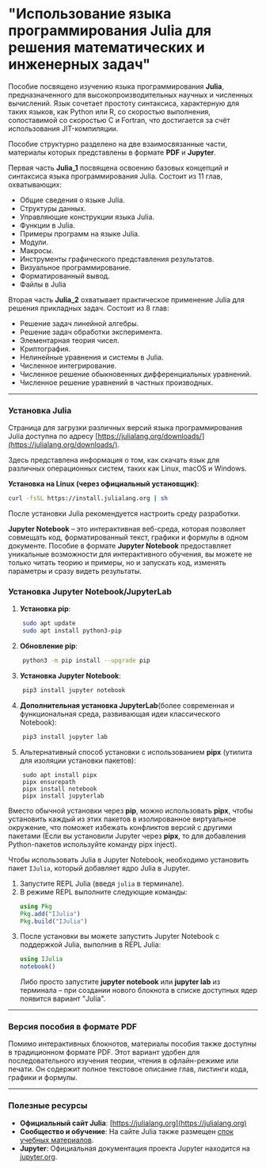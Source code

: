 # "Использование языка программирования Julia для решения математических и инженерных задач"


Пособие посвящено изучению языка программирования **Julia**, предназначенного для высокопроизводительных научных и численных вычислений. Язык сочетает простоту синтаксиса, характерную для таких языков, как Python или R, со скоростью выполнения, сопоставимой со скоростью C и Fortran, что достигается за счёт использования JIT-компиляции. 

Пособие структурно разделено на две взаимосвязанные части, материалы которых представлены в формате **PDF** и **Jupyter**.

Первая часть **Julia_1** посвящена освоению базовых концепций и синтаксиса языка программирования Julia. Состоит из 11 глав, охватывающих:
- Общие сведения о языке Julia.
- Структуры данных.
- Управляющие конструкции языка Julia.
- Функции в Julia.
- Примеры программ на языке Julia.
- Модули.
- Макросы.
- Инструменты графического представления результатов.
- Визуальное программирование.
- Форматированный вывод.
- Файлы в Julia


Вторая часть **Julia_2** охватывает практическое применение Julia для решения прикладных задач. Состоит из 8 глав:
- Решение задач линейной алгебры.
- Решение задач обработки эксперимента.
- Элементарная теория чисел.
- Криптография.
- Нелинейные уравнения и системы в Julia.
- Численное интегрирование.
- Численное решение обыкновенных дифференциальных уравнений.
- Численное решение уравнений в частных производных.



---

### Установка Julia
Страница для загрузки различных версий языка программирования Julia доступна по адресу [https://julialang.org/downloads/](https://julialang.org/downloads/).

Здесь представлена информация о том, как скачать язык для различных операционных систем, таких как Linux, macOS и Windows.

**Установка на Linux (через официальный установщик)**:
```bash
curl -fsSL https://install.julialang.org | sh
```

После установки Julia рекомендуется настроить среду разработки.

**Jupyter Notebook** – это интерактивная веб-среда, которая позволяет совмещать код, форматированный текст, графики и формулы в одном документе.
Пособие в формате **Jupyter Notebook** предоставляет уникальные возможности для интерактивного обучения, вы можете не только читать теорию и примеры, но и запускать код, изменять параметры и сразу видеть результаты.

### Установка Jupyter Notebook/JupyterLab
1. **Установка pip**:
```bash
	sudo apt update
	sudo apt install python3-pip
```

2.  **Обновление pip**:
```bash
	python3 -m pip install --upgrade pip
```

3. **Установка Jupyter Notebook**:
```bash
	pip3 install jupyter notebook
```

4. **Дополнительная установка JupyterLab**(более современная и функциональная среда, развивающая идеи классического Notebook):

```bash
	pip3 install jupyter lab
```    

5. Альтернативный способ установки с использованием **pipx** (утилита для изоляции установки пакетов): 
``` 
	sudo apt install pipx 
	pipx ensurepath
	pipx install notebook 
	pipx install jupyterlab 
``` 

Вместо обычной установки через **pip**, можно использовать **pipx**, чтобы установить каждый из этих пакетов в изолированное виртуальное окружение, что поможет избежать конфликтов версий с другими пакетами (Если вы установили Jupyter через **pipx**, то для добавления Python-пакетов используйте команду pipx inject). 

Чтобы использовать Julia в Jupyter Notebook, необходимо установить пакет `IJulia`, который добавляет ядро Julia в Jupyter.

1.  Запустите REPL Julia (введя `julia` в терминале).
2.  В режиме REPL выполните следующие команды:
    ```julia
	using Pkg
	Pkg.add("IJulia")
	Pkg.build("IJulia")
    ```
3.  После установки вы можете запустить Jupyter Notebook с поддержкой Julia, выполнив в REPL Julia:
    ```julia
	using IJulia
	notebook()
    ```
    Либо просто запустите **jupyter notebook** или **jupyter lab** из терминала – при создании нового блокнота в списке доступных ядер появится вариант "Julia".

---

### Версия пособия в формате PDF

Помимо интерактивных блокнотов, материалы пособия также доступны в традиционном формате PDF. Этот вариант удобен для последовательного изучения теории, чтения в офлайн-режиме или печати. Он содержит полное текстовое описание глав, листинги кода, графики и формулы.

---

###  Полезные ресурсы

*   **Официальный сайт Julia**: [https://julialang.org](https://julialang.org)
*   **Сообщество и обучение**: На сайте Julia также размещен [спок учебных материалов](https://julialang.org/learning/tutorials/).
*   **Jupyter**: Официальная документация проекта Jupyter находится на [jupyter.org](https://jupyter.org).
